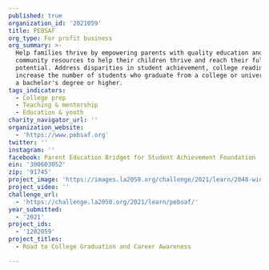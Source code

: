 ```yaml
---
published: true
organization_id: '2021059'
title: PEBSAF
org_type: For profit business
org_summary: >-
  Help families thrive by empowering parents with quality education and
  community resources to help their children thrive and reach their full
  potential. Address disparities in student achievement, college readiness, and
  increase the number of students who graduate from a college or university with
  a bachelor's degree or higher.
tags_indicators:
  - College prep
  - Teaching & mentorship
  - Education & youth
charity_navigator_url: ''
organization_website:
  - 'https://www.pebsaf.org'
twitter: ''
instagram: ''
facebook: Parent Education Bridget for Student Achievement Foundation
ein: '300603052'
zip: '91745'
project_image: 'https://images.la2050.org/challenge/2021/learn/2048-wide/pebsaf.jpg'
project_video: ''
challenge_url:
  - 'https://challenge.la2050.org/2021/learn/pebsaf/'
year_submitted:
  - '2021'
project_ids:
  - '1202059'
project_titles:
  - Road to College Graduation and Career Awareness

---
```

